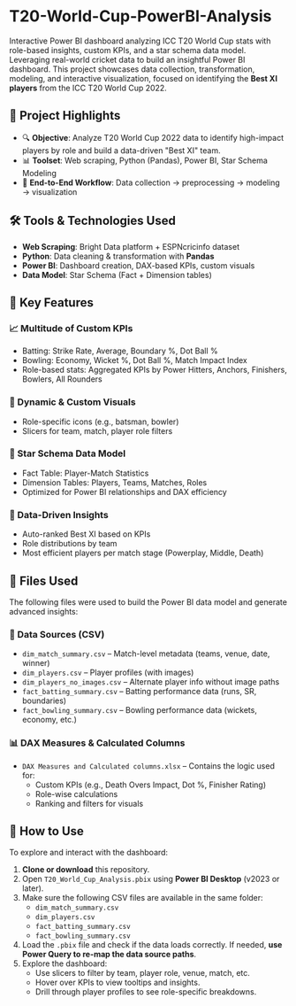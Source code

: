 # T20-World-Cup-PowerBI-Analysis
Interactive Power BI dashboard analyzing ICC T20 World Cup stats with role-based insights, custom KPIs, and a star schema data model. Leveraging real-world cricket data to build an insightful Power BI dashboard. This project showcases data collection, transformation, modeling, and interactive visualization, focused on identifying the **Best XI players** from the ICC T20 World Cup 2022.

## 📌 Project Highlights

- 🔍 **Objective**: Analyze T20 World Cup 2022 data to identify high-impact players by role and build a data-driven "Best XI" team.
- 📊 **Toolset**: Web scraping, Python (Pandas), Power BI, Star Schema Modeling
- 📁 **End-to-End Workflow**: Data collection → preprocessing → modeling → visualization


## 🛠 Tools & Technologies Used

- **Web Scraping**: Bright Data platform + ESPNcricinfo dataset
- **Python**: Data cleaning & transformation with **Pandas**
- **Power BI**: Dashboard creation, DAX-based KPIs, custom visuals
- **Data Model**: Star Schema (Fact + Dimension tables)


## 🚀 Key Features

### 📈 Multitude of Custom KPIs
- Batting: Strike Rate, Average, Boundary %, Dot Ball %
- Bowling: Economy, Wicket %, Dot Ball %, Match Impact Index
- Role-based stats: Aggregated KPIs by Power Hitters, Anchors, Finishers, Bowlers, All Rounders

### 🎨 Dynamic & Custom Visuals
- Role-specific icons (e.g., batsman, bowler)
- Slicers for team, match, player role filters

### 🧱 Star Schema Data Model
- Fact Table: Player-Match Statistics
- Dimension Tables: Players, Teams, Matches, Roles
- Optimized for Power BI relationships and DAX efficiency

### 🧠 Data-Driven Insights
- Auto-ranked Best XI based on KPIs
- Role distributions by team
- Most efficient players per match stage (Powerplay, Middle, Death)

## 📁 Files Used

The following files were used to build the Power BI data model and generate advanced insights:

### 📄 Data Sources (CSV)
- `dim_match_summary.csv` – Match-level metadata (teams, venue, date, winner)
- `dim_players.csv` – Player profiles (with images)
- `dim_players_no_images.csv` – Alternate player info without image paths
- `fact_batting_summary.csv` – Batting performance data (runs, SR, boundaries)
- `fact_bowling_summary.csv` – Bowling performance data (wickets, economy, etc.)

### 📊 DAX Measures & Calculated Columns
- `DAX Measures and Calculated columns.xlsx` – Contains the logic used for:
  - Custom KPIs (e.g., Death Overs Impact, Dot %, Finisher Rating)
  - Role-wise calculations
  - Ranking and filters for visuals

## 📌 How to Use

To explore and interact with the dashboard:

1. **Clone or download** this repository.
2. Open `T20_World_Cup_Analysis.pbix` using **Power BI Desktop** (v2023 or later).
3. Make sure the following CSV files are available in the same folder:
   - `dim_match_summary.csv`
   - `dim_players.csv`
   - `fact_batting_summary.csv`
   - `fact_bowling_summary.csv`
4. Load the `.pbix` file and check if the data loads correctly. If needed, **use Power Query to re-map the data source paths**.
5. Explore the dashboard:
   - Use slicers to filter by team, player role, venue, match, etc.
   - Hover over KPIs to view tooltips and insights.
   - Drill through player profiles to see role-specific breakdowns.





